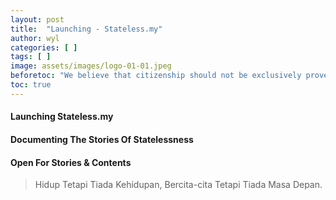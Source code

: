 ```yaml
---
layout: post
title:  "Launching - Stateless.my"
author: wyl
categories: [ ]
tags: [ ]
image: assets/images/logo-01-01.jpeg
beforetoc: "We believe that citizenship should not be exclusively proven via papers. Every Malaysians can be stateless, every stateless person can be Malaysian."
toc: true
---
```


#### Launching Stateless.my

#### Documenting The Stories Of Statelessness

#### Open For Stories & Contents

> Hidup Tetapi Tiada Kehidupan, Bercita-cita Tetapi Tiada Masa Depan.